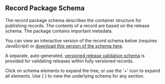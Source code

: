 ## Record Package Schema

The record package schema describes the container structure for publishing records. The contents of a record are based on the release schema. The package contains important metadata.

You can view an interactive version of the record schema below (requires JavaScript) or [download this version of the schema here](../../../../record-package-schema.json).

A separate, auto-generated, [versioned release validation schema](../../../../versioned-release-validation-schema.json) is provided for validating releases within fully versioned records.

Click on schema elements to expand the tree, or use the '+' icon to expand all elements. Use { } to view the underlying schema for any section.

<script src="../../_static/docson/widget.js" data-schema="../../record-package-schema.json"></script>

